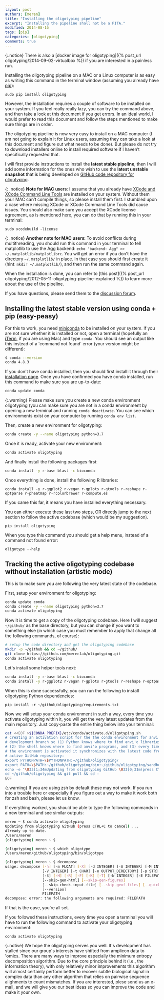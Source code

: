 ```yaml
---
layout: post
authors: [meren]
title: "Installing the oligotyping pipeline"
excerpt: "Installing the pipeline shall not be a PITA."
modified: 2014-08-16
tags: [pip]
categories: [oligotyping]
comments: true
---
```



{:.notice}
There is also a [docker image for oligotyping]({% post_url oligotyping/2014-09-02-virtualbox %}) if you are interested in a painless run.

Installing the oligotyping pipeline on a MAC or a Linux computer is as easy as writing this command in the terminal window (assuming you already have [pip](https://pypi.python.org/pypi/pip)):

    sudo pip install oligotyping

However, the installation requires a couple of software to be installed on your system. If you feel really really lazy, you can try the command above, and then take a look at this document if you get errors. In an ideal world, I would prefer to read this document and follow the steps mentioned to make sure things are in order.

The oligotyping pipeline is now very easy to install on a MAC computer (I am not going to explain it for Linux users, assuming they can take a look at this document and figure out what needs to be done). But please do not try to download installers online to install required software if I haven’t specifically requested that.

I will first provide instructions to install the **latest stable pipeline**, then I will add some information for the ones who wish to use the **latest unstable snapshot** that is being developed on [GitHub code repository for oligotyping](https://github.com/meren/oligotyping).

{: .notice}
**Note for MAC users**: I assume that you already have [XCode and XCode Command Line Tools](https://developer.apple.com/xcode/downloads/) are installed on your system. Without them your MAC can’t compile things, so please install them first. I stumbled upon a case where missing XCode or XCode Command Line Tools did cause issues. You should also make sure you accept the XCode license agreement, as is mentioned [here](http://apple.stackexchange.com/questions/175069/how-to-accept-xcode-license/), you can do that by running this in your terminal:
    
    sudo xcodebuild -license

{: .notice}
**Another note for MAC users**: To avoid conflicts during multithreading, you should run this command in your terminal to tell matplotlib to use the Agg backend: ```echo "backend: Agg" >> ~/.matplotlib/matplotlibrc```. You will get an error if you don't have the directory ```~/.matplotlib/``` in place. In that case you should first create it (hint: ```mkdir ~/.matplotlib/```), and then run the same command again.

When the installation is done, you can refer to [this post]({% post_url oligotyping/2012-05-11-oligotyping-pipeline-explained %}) to learn more about the use of the pipeline.

If you have questions, please send them to the [discussion forum](https://groups.google.com/forum/#!forum/oligotyping).


## Installing the latest stable version using conda + pip (easy-peasy)

For this to work, you need [miniconda](https://docs.conda.io/en/latest/miniconda.html) to be installed on your system. If you are not sure whether it is installed or not, open a terminal (hopefully an [iTerm](https://www.iterm2.com/), if you are using Mac) and type `conda`. You should see an output like this instead of a 'command not found' error (your version might be different):

```bash
$ conda --version
conda 4.8.3
```

If you don't have conda installed, then you should first install it through their [installation page](https://docs.conda.io/en/latest/miniconda.html). Once you have confirmed you have conda installed, run this command to make sure you are up-to-date:

``` bash
conda update conda
```

{:.warning}
Please make sure you create a new conda environment oligotyping (you can make sure you are not in a conda environment by opening a new terminal and running `conda deactivate`. You can see which environments exist on your computer by running `conda env list`.

Then, create a new environment for oligotyping:

``` bash
conda create -y --name oligotyping python=3.7
```

Once it is ready, activate your new environment:

``` bash
conda activate oligotyping
```

And finally install the following packages first:

``` bash
conda install -y r-base blast -c bioconda
```

Once everything is done, install the following R libraries:

```
conda install -y r-ggplot2 r-vegan r-gplots r-gtools r-reshape r-optparse r-pheatmap r-rcolorbrewer r-compute.es
```

If you came this far, it means you have installed everything necessary.

You can either execute these last two steps, OR directly jump to the next section to follow the active codebase (which would be my suggestion).

```
pip install oligotyping
```

When you type this command you should get a help menu, instead of a command not found error:

    oligotype --help


## Tracking the active oligotyping codebase without installation (artistic mode)

This is to make sure you are following the very latest state of the codebase.

First, setup your environment for oligotyping:

``` bash
conda update conda
conda create -y --name oligotyping python=3.7
conda activate oligotyping
```

Now it is time to get a copy of the oligotyping codebase. Here I will suggest `~/github/` as the base directory, but you can change if you want to something else (in which case you must remember to apply that change all the following commands, of course):

``` bash
# setup the code directory and get the oligotyping codebase
mkdir -p ~/github && cd ~/github/
git clone https://github.com/merenlab/oligotyping.git
conda activate oligotyping
```

Let's install some helper tools next:

``` bash
conda install -y r-base blast -c bioconda
conda install -y r-ggplot2 r-vegan r-gplots r-gtools r-reshape r-optparse r-pheatmap r-rcolorbrewer r-compute.es -c conda-forge
```

When this is done successfully, you can run the following to install oligotyping Python dependencies:

```
pip install -r ~/github/oligotyping/requirements.txt
```

Now we will setup your conda environment in such a way, every time you activate oligotyping within it, you will get the very latest updates from the main repository. Just copy-paste the entire thing below into your terminal:


```bash
cat <<EOF >${CONDA_PREFIX}/etc/conda/activate.d/oligotyping.sh
# creating an activation script for the the conda environment for anvi'o
# development branch so (1) Python knows where to find anvi'o libraries,
# (2) the shell knows where to find anvi'o programs, and (3) every time
# the environment is activated it synchronizes with the latest code from
# active GitHub repository:
export PYTHONPATH=\$PYTHONPATH:~/github/oligotyping/
export PATH=\$PATH:~/github/oligotyping/bin:~/github/oligotyping/sandbox
echo -e "\033[1;34mUpdating from oligotyping GitHub \033[0;31m(press CTRL+C to cancel)\033[0m ..."
cd ~/github/oligotyping && git pull && cd -
EOF
```

{:.warning}
If you are using zsh by default these may not work. If you run into a trouble here or especially if you figure out a way to make it work both for zsh and bash, please let us know.

If everything worked, you should be able to type the following commands in a new terminal and see similar outputs:

```bash
meren ~ $ conda activate oligotyping
Updating from oligotyping GitHub (press CTRL+C to cancel) ...
Already up to date.
/Users/meren
(oligotyping) meren ~ $

(oligotyping) meren ~ $ which oligotype
/Users/meren/github/oligotyping/bin/oligotype

(oligotyping) meren ~ $ decompose
usage: decompose [-h] [-m FLOAT] [-X] [-d INTEGER] [-A INTEGER] [-M INTEGER]
                 [-V INTEGER] [-t CHAR] [-o OUTPUT_DIRECTORY] [-p STR] [-g]
                 [-S] [-H] [-R] [-F] [-K] [-T] [-N INTEGER] [-E FILEPATH]
                 [--skip-gen-html] [--skip-gen-figures]
                 [--skip-check-input-file] [--skip-gexf-files] [--quick]
                 [--version]
                 FILEPATH
decompose: error: the following arguments are required: FILEPATH
```

If that is the case, you’re all set.

If you followed these instructions, every time you open a terminal you will have to run the following command to activate your oligotyping environment:

```
conda activate oligotyping
```

{:.notive}
We hope the oligotyping serves you well. It's development has stalled since our group's interests have shifted from amplicon data to 'omics. There are many ways to improve especially the minimum entropy decomposition algorithm. Due to the core principle behind it (i.e., the information theory), with only relatively minor improvements this algorithm will almost certainly perform better to recover subtle biological signal in complex data than any other algorithm that relies on pairwise sequence alighments to count mismatches. If you are interested, plese send us an e-mail, and we will give you our best ideas so you can improve the code and make it your own.
